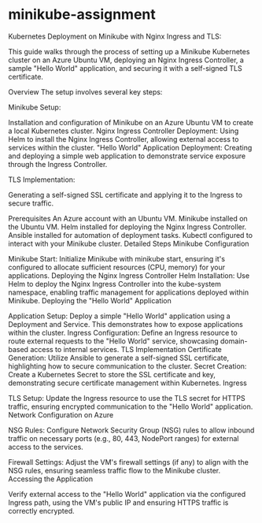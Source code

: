 # minikube-assignment

Kubernetes Deployment on Minikube with Nginx Ingress and TLS:

This guide walks through the process of setting up a Minikube Kubernetes cluster on an Azure Ubuntu VM, deploying an Nginx Ingress Controller, a sample "Hello World" application, and securing it with a self-signed TLS certificate.

Overview
The setup involves several key steps:

Minikube Setup:

Installation and configuration of Minikube on an Azure Ubuntu VM to create a local Kubernetes cluster.
Nginx Ingress Controller Deployment: Using Helm to install the Nginx Ingress Controller, allowing external access to services within the cluster.
"Hello World" Application Deployment: Creating and deploying a simple web application to demonstrate service exposure through the Ingress Controller.

TLS Implementation:

Generating a self-signed SSL certificate and applying it to the Ingress to secure traffic.

Prerequisites
An Azure account with an Ubuntu VM.
Minikube installed on the Ubuntu VM.
Helm installed for deploying the Nginx Ingress Controller.
Ansible installed for automation of deployment tasks.
Kubectl configured to interact with your Minikube cluster.
Detailed Steps
Minikube Configuration

Minikube Start: 
Initialize Minikube with minikube start, ensuring it's configured to allocate sufficient resources (CPU, memory) for your applications.
Deploying the Nginx Ingress Controller
Helm Installation: Use Helm to deploy the Nginx Ingress Controller into the kube-system namespace, enabling traffic management for applications deployed within Minikube.
Deploying the "Hello World" Application

Application Setup: Deploy a simple "Hello World" application using a Deployment and Service. This demonstrates how to expose applications within the cluster.
Ingress Configuration: Define an Ingress resource to route external requests to the "Hello World" service, showcasing domain-based access to internal services.
TLS Implementation
Certificate Generation: Utilize Ansible to generate a self-signed SSL certificate, highlighting how to secure communication to the cluster.
Secret Creation: Create a Kubernetes Secret to store the SSL certificate and key, demonstrating secure certificate management within Kubernetes.
Ingress 

TLS Setup: Update the Ingress resource to use the TLS secret for HTTPS traffic, ensuring encrypted communication to the "Hello World" application.
Network Configuration on Azure

NSG Rules: Configure Network Security Group (NSG) rules to allow inbound traffic on necessary ports (e.g., 80, 443, NodePort ranges) for external access to the services.

Firewall Settings: Adjust the VM's firewall settings (if any) to align with the NSG rules, ensuring seamless traffic flow to the Minikube cluster.
Accessing the Application

Verify external access to the "Hello World" application via the configured Ingress path, using the VM's public IP and ensuring HTTPS traffic is correctly encrypted.
